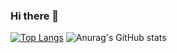 ### Hi there 👋

[![Top Langs](https://github-readme-stats.vercel.app/api/top-langs/?username=rayanemarusca&layout=compact&theme=radical)](https://github.com/rayanemarusca/github-readme-stats)
![Anurag's GitHub stats](https://github-readme-stats.vercel.app/api?username=rayanemarusca&show_icons=true&theme=radical)

<!--
**rayanemarusca/rayanemarusca** is a ✨ _special_ ✨ repository because its `README.md` (this file) appears on your GitHub profile.

Here are some ideas to get you started:

- 🔭 I’m currently working on ...
- 🌱 I’m currently learning ...
- 👯 I’m looking to collaborate on ...
- 🤔 I’m looking for help with ...
- 💬 Ask me about ...
- 📫 How to reach me: ...
- 😄 Pronouns: ...
- ⚡ Fun fact: ...
-->
